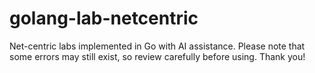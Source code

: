 # golang-lab-netcentric
Net-centric labs implemented in Go with AI assistance. Please note that some errors may still exist, so review carefully before using. Thank you!

